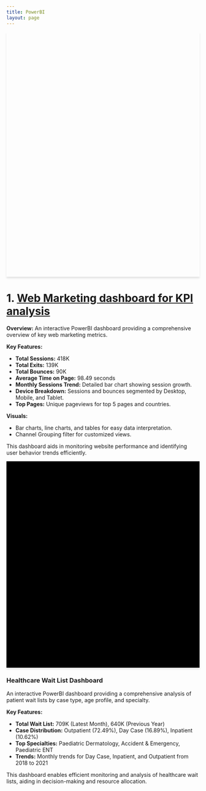 ```yaml
---
title: PowerBI
layout: page
---
```




<div style="background: url('Images/Web marketing dashboard.JPG') no-repeat center center; background-size: contain; box-shadow: 0 4px 4px rgba(0,0,0,0.1); text-align: center; padding: 300px 0;">
    <h1 style="color: white; text-shadow: 2px 2px 4px rgba(0,0,0,0.5);"></h1>
</div>

# 1. [Web Marketing dashboard for KPI analysis](https://github.com/wahidupal/PowerBI-KPI)
**Overview:**
An interactive PowerBI dashboard providing a comprehensive overview of key web marketing metrics.

**Key Features:**
- **Total Sessions:** 418K
- **Total Exits:** 139K
- **Total Bounces:** 90K
- **Average Time on Page:** 98.49 seconds
- **Monthly Sessions Trend:** Detailed bar chart showing session growth.
- **Device Breakdown:** Sessions and bounces segmented by Desktop, Mobile, and Tablet.
- **Top Pages:** Unique pageviews for top 5 pages and countries.

**Visuals:**
- Bar charts, line charts, and tables for easy data interpretation.
- Channel Grouping filter for customized views.

This dashboard aids in monitoring website performance and identifying user behavior trends efficiently.


<div style="background: url('Images/Healthcare Dashboard.JPG') no-repeat center center; background-size: contain; box-shadow: 0 4px 4px rgba(0,0,0,0.1); text-align: center; padding: 250px 0; background-color: black;">
    <h1 style="color: white; text-shadow: 2px 2px 4px rgba(0,0,0,0.5);"></h1>
</div>

### Healthcare Wait List Dashboard

An interactive PowerBI dashboard providing a comprehensive analysis of patient wait lists by case type, age profile, and specialty.

**Key Features:**
- **Total Wait List:** 709K (Latest Month), 640K (Previous Year)
- **Case Distribution:** Outpatient (72.49%), Day Case (16.89%), Inpatient (10.62%)
- **Top Specialties:** Paediatric Dermatology, Accident & Emergency, Paediatric ENT
- **Trends:** Monthly trends for Day Case, Inpatient, and Outpatient from 2018 to 2021

This dashboard enables efficient monitoring and analysis of healthcare wait lists, aiding in decision-making and resource allocation.